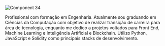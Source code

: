 ![Component 34](https://github.com/FilipeLiima/FilipeLiima/assets/131200594/3af43ee0-8407-4ee6-b328-45538bcdb8fb)



Profissional com formação em Engenharia. Atualmente sou graduando em Ciências da Computação com objetivo de realizar transição de carreira para área de tecnologia, enquanto me dedico a projetos voltados para Front End, Machine Learning e Inteligência Artificial e Blockchain. Utilizo Python, JavaScript  e Solidity como principais stacks de desenvolvimento.
